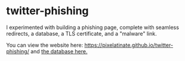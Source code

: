 # twitter-phishing

I experimented with building a phishing page, complete with seamless redirects, a database, a TLS certificate, and a "malware" link. 

You can view the website here: https://pixelatinate.github.io/twitter-phishing/
and [the database here.](https://docs.google.com/spreadsheets/d/1rJULDWSm8zrOfq7LLYnTzv5g-mAFgXLTM6GvQvOXbqs/edit?usp=sharing)
